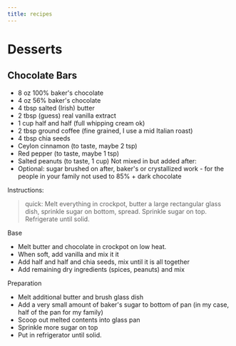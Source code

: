 ```yaml
---
title: recipes
---
```

# Desserts
## Chocolate Bars
* 8 oz 100% baker's chocolate
* 4 oz 56% baker's chocolate
* 4 tbsp salted (Irish) butter
* 2 tbsp (guess) real vanilla extract
* 1 cup half and half (full whipping cream ok)
* 2 tbsp ground coffee (fine grained, I use a mid Italian roast)
* 4 tbsp chia seeds 
* Ceylon cinnamon (to taste, maybe 2 tsp)
* Red pepper (to taste, maybe 1 tsp)
* Salted peanuts (to taste, 1 cup) 
Not mixed in but added after:
* Optional: sugar brushed on after, baker's or crystallized work - for the people in your family not used to 85% + dark chocolate

Instructions:
> quick: Melt everything in crockpot, butter a large rectangular glass dish, sprinkle sugar on bottom, spread. Sprinkle sugar on top. Refrigerate until solid.

Base
* Melt butter and chocolate in crockpot on low heat.
* When soft, add vanilla and mix it it
* Add half and half and chia seeds, mix until it is all together
* Add remaining dry ingredients (spices, peanuts) and mix

Preparation
* Melt additional butter and brush glass dish
* Add a very small amount of baker's sugar to bottom of pan (in my case, half of the pan for my family)
* Scoop out melted contents into glass pan 
* Sprinkle more sugar on top
* Put in refrigerator until solid.
